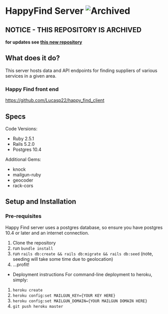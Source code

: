 # HappyFind Server ![Archived](https://img.shields.io/badge/Archived-red.svg)
## NOTICE - THIS REPOSITORY IS ARCHIVED
**for updates see [this new repository](https://github.com/zailleh/happy_find_app)**

## What does it do?
This server hosts data and API endpoints for finding suppliers of various services in a given area.

### Happy Find front end
https://github.com/Lucasp22/happy_find_client

## Specs
Code Versions:
* Ruby 2.5.1
* Rails 5.2.0
* Postgres 10.4

Additional Gems:
* knock
* mailgun-ruby
* geocoder
* rack-cors

## Setup and Installation

### Pre-requisites
Happy Find server uses a postgres database, so ensure you have postgres 10.4 or later and an internet connection.

1. Clone the repository
2. run `bundle install`
3. run `rails db:create && rails db:migrate && rails db:seed` (note, seeding will take some time due to geolocation)
4. ...profit!

* Deployment instructions
For command-line deployment to heroku, simply:
1. `heroku create`
2. `heroku config:set MAILGUN_KEY={YOUR KEY HERE}`
2. `heroku config:set MAILGUN_DOMAIN={YOUR MAILGUN DOMAIN HERE}`
2. `git push heroku master`
